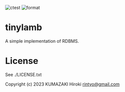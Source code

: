 ![ctest](https://github.com/kumagi/tinylamb/actions/workflows/run-ctest.yml/badge.svg)
![format](https://github.com/kumagi/tinylamb/actions/workflows/clang-format.yml/badge.svg)

tinylamb
===========

A simple implementation of RDBMS.

License
==========
See ./LICENSE.txt

Copyright (c) 2023 KUMAZAKI Hiroki <rintyo@gmail.com>
